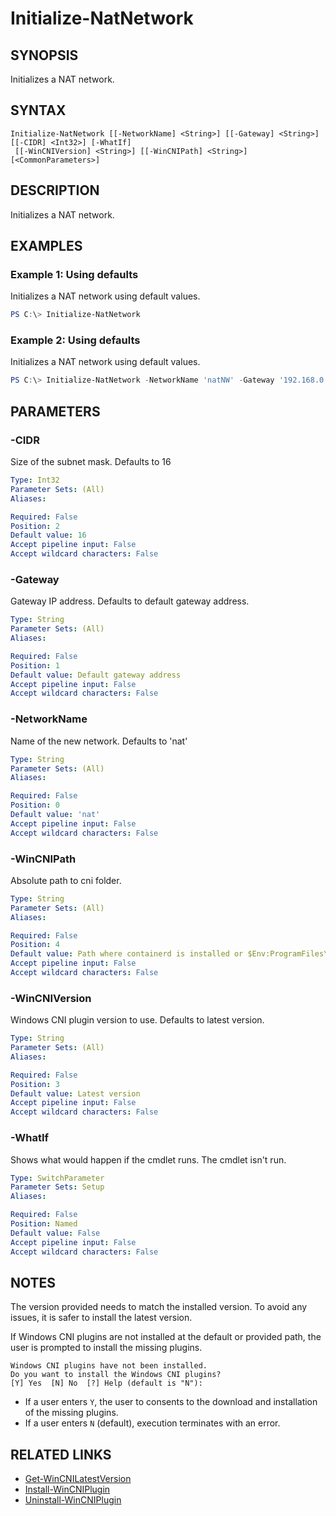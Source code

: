 ﻿---
external help file: containers-toolkit-help.xml
Module Name: containers-toolkit
online version:
schema: 2.0.0
---

# Initialize-NatNetwork

## SYNOPSIS

Initializes a NAT network.

## SYNTAX

```
Initialize-NatNetwork [[-NetworkName] <String>] [[-Gateway] <String>] [[-CIDR] <Int32>] [-WhatIf]
 [[-WinCNIVersion] <String>] [[-WinCNIPath] <String>] [<CommonParameters>]
```

## DESCRIPTION

Initializes a NAT network.

## EXAMPLES

### Example 1: Using defaults

Initializes a NAT network using default values.

```powershell
PS C:\> Initialize-NatNetwork
```

### Example 2: Using defaults

Initializes a NAT network using default values.

```powershell
PS C:\> Initialize-NatNetwork -NetworkName 'natNW' -Gateway '192.168.0.5' -CIDR 32
```

## PARAMETERS

### -CIDR

Size of the subnet mask. Defaults to 16

```yaml
Type: Int32
Parameter Sets: (All)
Aliases:

Required: False
Position: 2
Default value: 16
Accept pipeline input: False
Accept wildcard characters: False
```

### -Gateway

Gateway IP address. Defaults to default gateway address.

```yaml
Type: String
Parameter Sets: (All)
Aliases:

Required: False
Position: 1
Default value: Default gateway address
Accept pipeline input: False
Accept wildcard characters: False
```

### -NetworkName

Name of the new network. Defaults to 'nat'

```yaml
Type: String
Parameter Sets: (All)
Aliases:

Required: False
Position: 0
Default value: 'nat'
Accept pipeline input: False
Accept wildcard characters: False
```

### -WinCNIPath

Absolute path to cni folder.

```yaml
Type: String
Parameter Sets: (All)
Aliases:

Required: False
Position: 4
Default value: Path where containerd is installed or $Env:ProgramFiles\Containerd\cni
Accept pipeline input: False
Accept wildcard characters: False
```

### -WinCNIVersion

Windows CNI plugin version to use.
Defaults to latest version.

```yaml
Type: String
Parameter Sets: (All)
Aliases:

Required: False
Position: 3
Default value: Latest version
Accept pipeline input: False
Accept wildcard characters: False
```

### -WhatIf

Shows what would happen if the cmdlet runs. The cmdlet isn't run.

```yaml
Type: SwitchParameter
Parameter Sets: Setup
Aliases:

Required: False
Position: Named
Default value: False
Accept pipeline input: False
Accept wildcard characters: False
```

## NOTES

The version provided needs to match the installed version. To avoid any issues, it is safer to install the latest version.

If Windows CNI plugins are not installed at the default or provided path, the user is prompted to install the missing plugins.

```Output
Windows CNI plugins have not been installed.
Do you want to install the Windows CNI plugins?
[Y] Yes  [N] No  [?] Help (default is "N"):
```

- If a user enters `Y`, the user to consents to the download and installation of the missing plugins.
- If a user enters `N` (default), execution terminates with an error.

## RELATED LINKS

- [Get-WinCNILatestVersion](Get-WinCNILatestVersion.md)
- [Install-WinCNIPlugin](Install-WinCNIPlugin.md)
- [Uninstall-WinCNIPlugin](Uninstall-WinCNIPlugin.md)
